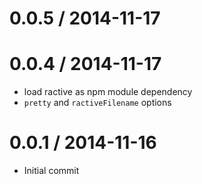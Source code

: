 0.0.5 / 2014-11-17
==================



0.0.4 / 2014-11-17
==================

* load ractive as npm module dependency
* `pretty` and `ractiveFilename` options

0.0.1 / 2014-11-16
==================

* Initial commit